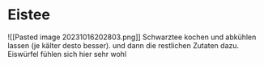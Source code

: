 # Eistee
![[Pasted image 20231016202803.png]]
Schwarztee kochen und abkühlen lassen (je kälter desto besser). und dann die restlichen Zutaten dazu. Eiswürfel fühlen sich hier sehr wohl